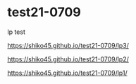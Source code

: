 # test21-0709
lp test 

https://shiko45.github.io/test21-0709/lp3/

https://shiko45.github.io/test21-0709/lp2/

https://shiko45.github.io/test21-0709/lp1/
